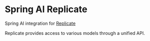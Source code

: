 # Spring AI Replicate
Spring AI integration for [Replicate](https://replicate.com/)

Replicate provides access to various models through a unified API. 
